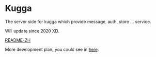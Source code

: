 # Kugga
The server side for kugga which provide message, auth, store ... service.

Will update since 2020 XD.

[README-ZH](README-ZH.md)

More development plan, you could see in [here](https://github.com/Kugga-OSS/Prepare-Kugga). 